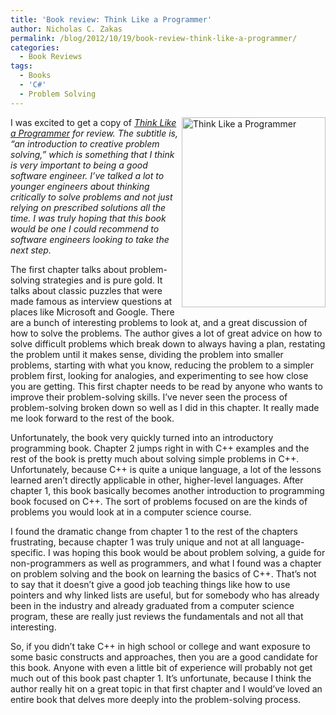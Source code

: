 ```yaml
---
title: 'Book review: Think Like a Programmer'
author: Nicholas C. Zakas
permalink: /blog/2012/10/19/book-review-think-like-a-programmer/
categories:
  - Book Reviews
tags:
  - Books
  - 'C#'
  - Problem Solving
---
```

[<img src="/images/wp-content/uploads/2012/10/think.png" alt="Think Like a Programmer" title="" width="230" height="304" align="right" />][1]I was excited to get a copy of <cite><a href="http://www.amazon.com/gp/product/1593274246/ref=as_li_ss_tl?ie=UTF8&#038;camp=1789&#038;creative=390957&#038;creativeASIN=1593274246&#038;linkCode=as2&#038;tag=nczonline-20">Think Like a Programmer</a> for review. The subtitle is, &#8220;an introduction to creative problem solving,&#8221; which is something that I think is very important to being a good software engineer. I&#8217;ve talked a lot to younger engineers about thinking critically to solve problems and not just relying on prescribed solutions all the time. I was truly hoping that this book would be one I could recommend to software engineers looking to take the next step.</p> 

<p>
  The first chapter talks about problem-solving strategies and is pure gold. It talks about classic puzzles that were made famous as interview questions at places like Microsoft and Google. There are a bunch of interesting problems to look at, and a great discussion of how to solve the problems. The author gives a lot of great advice on how to solve difficult problems which break down to always having a plan, restating the problem until it makes sense, dividing the problem into smaller problems, starting with what you know, reducing the problem to a simpler problem first, looking for analogies, and experimenting to see how close you are getting. This first chapter needs to be read by anyone who wants to improve their problem-solving skills. I&#8217;ve never seen the process of problem-solving broken down so well as I did in this chapter. It really made me look forward to the rest of the book.
</p>

<p>
  Unfortunately, the book very quickly turned into an introductory programming book. Chapter 2 jumps right in with C++ examples and the rest of the book is pretty much about solving simple problems in C++. Unfortunately, because C++ is quite a unique language, a lot of the lessons learned aren&#8217;t directly applicable in other, higher-level languages. After chapter 1, this book basically becomes another introduction to programming book focused on C++. The sort of problems focused on are the kinds of problems you would look at in a computer science course.
</p>

<p>
  I found the dramatic change from chapter 1 to the rest of the chapters frustrating, because chapter 1 was truly unique and not at all language-specific. I was hoping this book would be about problem solving, a guide for non-programmers as well as programmers, and what I found was a chapter on problem solving and the book on learning the basics of C++. That&#8217;s not to say that it doesn&#8217;t give a good job teaching things like how to use pointers and why linked lists are useful, but for somebody who has already been in the industry and already graduated from a computer science program, these are really just reviews the fundamentals and not all that interesting.
</p>

<p>
  So, if you didn&#8217;t take C++ in high school or college and want exposure to some basic constructs and approaches, then you are a good candidate for this book. Anyone with even a little bit of experience will probably not get much out of this book past chapter 1. It&#8217;s unfortunate, because I think the author really hit on a great topic in that first chapter and I would&#8217;ve loved an entire book that delves more deeply into the problem-solving process.</cite>
</p>

 [1]: http://www.amazon.com/gp/product/1593274246/ref=as_li_ss_tl?ie=UTF8&camp=1789&creative=390957&creativeASIN=1593274246&linkCode=as2&tag=nczonline-20
